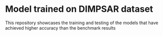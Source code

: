 # Model trained on DIMPSAR dataset
This repository showcases the training and testing of the models that have achieved higher accuracy than the benchmark results
